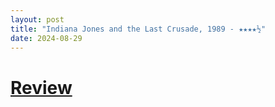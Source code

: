 ```yaml
---
layout: post
title: "Indiana Jones and the Last Crusade, 1989 - ★★★★½"
date: 2024-08-29
---
```


# [Review](https://letterboxd.com/pavlesap/film/indiana-jones-and-the-last-crusade/1/)

